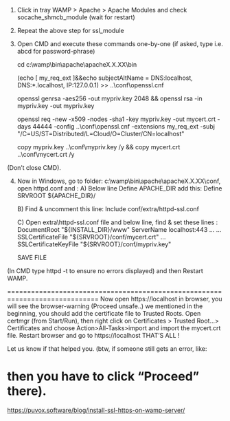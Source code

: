 1.	Click in tray WAMP > Apache > Apache Modules and check socache_shmcb_module (wait for restart)

2.	Repeat the above step for ssl_module

3.	Open CMD and execute these commands one-by-one (if asked, type i.e. abcd for password-phrase)

	cd c:\wamp\bin\apache\apacheX.X.XX\bin

	(echo [ my_req_ext ]&&echo subjectAltName = DNS:localhost, DNS:*.localhost, IP:127.0.0.1) >> ..\conf\openssl.cnf

	openssl genrsa -aes256 -out mypriv.key 2048 && openssl rsa -in mypriv.key -out mypriv.key

	openssl req -new -x509 -nodes -sha1 -key mypriv.key -out mycert.crt -days 44444 -config ..\conf\openssl.cnf -extensions my_req_ext -subj "/C=US/ST=Distributed/L=Cloud/O=Cluster/CN=localhost"

	copy mypriv.key ..\conf\mypriv.key /y && copy mycert.crt ..\conf\mycert.crt /y

(Don’t close CMD).

4.	Now in Windows, go to folder: c:\wamp\bin\apache\apacheX.X.XX\conf, open httpd.conf and :
	A)	Below line Define APACHE_DIR  add this:
		Define SRVROOT ${APACHE_DIR}/

	B) Find & uncomment this line:
		Include conf/extra/httpd-ssl.conf

	C)	Open extra\httpd-ssl.conf file and below <VirtualHost _default_:443> line, find & set these lines :
		DocumentRoot "${INSTALL_DIR}/www"
		ServerName localhost:443
		...
		...
		SSLCertificateFile "${SRVROOT}/conf/mycert.crt"
		...
		SSLCertificateKeyFile "${SRVROOT}/conf/mypriv.key"

	SAVE FILE

(In CMD type httpd -t to ensure no errors displayed) and then Restart WAMP.

=============================================================================
Now open https://localhost in browser,  you will see the browser-warning (Proceed unsafe..) we mentioned in the beginning, you should add the certificate file to Trusted Roots. Open certmgr (from Start/Run), then right click on Certificates > Trusted Root...> Certificates and choose Action>All-Tasks>import and import the mycert.crt file.
Restart browser and go to https://localhost 
THAT’S ALL !

Let us know if that helped you.   (btw, if someone still gets an error, like: 

then you have to click “Proceed” there).
=============================================================================

https://puvox.software/blog/install-ssl-https-on-wamp-server/